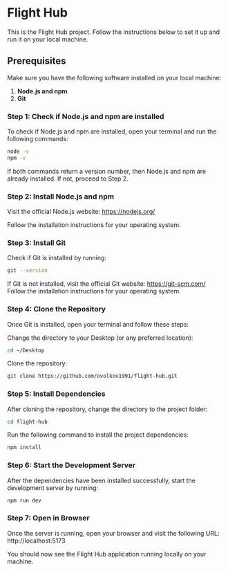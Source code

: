 # Flight Hub

This is the Flight Hub project. Follow the instructions below to set it up and run it on your local machine.

## Prerequisites

Make sure you have the following software installed on your local machine:

1. **Node.js and npm**
2. **Git**

### Step 1: Check if Node.js and npm are installed

To check if Node.js and npm are installed, open your terminal and run the following commands:

```bash
node -v
npm -v
```

If both commands return a version number, then Node.js and npm are already installed. If not, proceed to Step 2.

### Step 2: Install Node.js and npm

Visit the official Node.js website: https://nodejs.org/

Follow the installation instructions for your operating system.

### Step 3: Install Git

Check if Git is installed by running:

```bash
git --version
```

If Git is not installed, visit the official Git website: https://git-scm.com/
Follow the installation instructions for your operating system.

### Step 4: Clone the Repository

Once Git is installed, open your terminal and follow these steps:

Change the directory to your Desktop (or any preferred location):

```bash
cd ~/Desktop
```

Clone the repository:

```bash
git clone https://github.com/ovolkov1991/flight-hub.git
```

### Step 5: Install Dependencies

After cloning the repository, change the directory to the project folder:

```bash
cd flight-hub
```

Run the following command to install the project dependencies:

```bash
npm install
```

### Step 6: Start the Development Server

After the dependencies have been installed successfully, start the development server by running:

```bash
npm run dev
```

### Step 7: Open in Browser

Once the server is running, open your browser and visit the following URL: http://localhost:5173

You should now see the Flight Hub application running locally on your machine.
